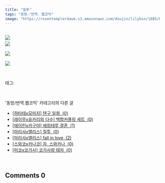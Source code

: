 ```yaml
---
title: "질투"
tags: "동방／번역．웹코믹"
image: "https://rosentemplerdaum.s3.amazonaws.com/doujin/lilybin/1885/001.jpg"
---
```

<div class="article">
<div class="area_view">
<p><br/><img src="{{ site.imgserver10 }}/lilybin/1885/001.jpg"/><span style="color:#557a74; font-family:돋움; font-size:10pt"><br/><img src="{{ site.imgserver10 }}/lilybin/1885/002.jpg"/><br/><br/><img src="{{ site.imgserver10 }}/lilybin/1885/003.jpg"/><br/><br/><img src="{{ site.imgserver10 }}/lilybin/1885/004.jpg"/></span></p>
</div></div><br/>
<div class="tagTrail">
<p>태그: </p>
<ul>
</ul>
</div><br/>
<div class="another">
<p>'동방/번역.웹코믹' 카테고리의 다른 글</p>
<ul>
<li><a href="/lilybin_1888">
[하타테x모미지] 텐구 일화  (0)
</a></li>
<li><a href="/lilybin_1887">
[레이무x유카리외 다수] 백합커플링 세트  (0)
</a></li>
<li><a href="/lilybin_1886">
[에이린x카구야] 에링테루 결혼  (1)
</a></li>
<li><a href="/lilybin_1885">
[마리사x앨리스] 질투  (0)
</a></li>
<li><a href="/lilybin_1884">
[마리사x앨리스] fall in love  (2)
</a></li>
<li><a href="/lilybin_1883">
[스와코x카나코] 자, 스와카나  (0)
</a></li>
<li><a href="/lilybin_1882">
[미코x코가사] 코가사랑 태자  (0)
</a></li>
</ul>
</div><br/>
<div class="comment">
<h2 class="bold">Comments <span id="commentCount1885">0</span></h2>
<div style="clear:both;">
<div id="entry1885Comment" style="display:block">
</div>
</div>
</div><br/>
<br/>
<p id="refer"></p>
<br/>

